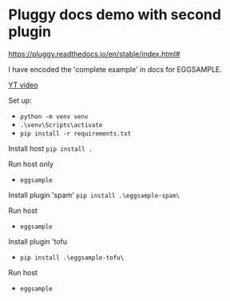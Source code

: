 # Pluggy docs demo with second plugin

https://pluggy.readthedocs.io/en/stable/index.html#

I have encoded the 'complete example' in docs for EGGSAMPLE.

[YT video](https://youtu.be/6CqINfl9OMY)

Set up:
- `python -m venv venv`
- `.\venv\Scripts\activate`
- `pip install -r requirements.txt`

Install host
`pip install .`

 Run host only
- `eggsample`

Install plugin 'spam'
`pip install .\eggsample-spam\`

Run host
- `eggsample`

Install plugin 'tofu
- `pip install .\eggsample-tofu\`

Run host
- `eggsample`

